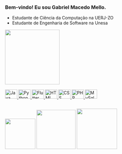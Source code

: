### Bem-vindo! Eu sou Gabriel Macedo Mello.

- Estudante de Ciência da Computação na UERJ-ZO
- Estudante de Engenharia de Software na Unesa

<div>
  <a href="https://github.com/GMMello">
  <img height="180em" src="https://github-readme-stats.vercel.app/api?username=GMMello&show_icons=true&title_color=67a8f5&text_color=f5f5f5&bg_color=000000&hide_border&icon_color=67a8f5"/>
  <!--<img height="180em" src="https://github-readme-stats.vercel.app/api/top-langs/?username=GMMello&layout=compact&langs_count=16&show_icons=true&locale=pt-br&title_color=67a8f5&text_color=f5f5f5&bg_color=000000&hide_border&icon_color=67a8f5"/>-->
</div>

<div style="display: inline_block"><br>
  <img alingn="center" alt="Java" height="30" width="40" src="https://cdn.jsdelivr.net/gh/devicons/devicon/icons/java/java-plain.svg"/>
  <img alingn="center" alt="Python" height="30" width="40" src="https://cdn.jsdelivr.net/gh/devicons/devicon/icons/python/python-plain.svg"/>
  <img alingn="center" alt="Flutter" height="30" width="40" src="https://cdn.jsdelivr.net/gh/devicons/devicon/icons/flutter/flutter-original.svg"/>
  <img alingn="center" alt="HTML" height="30" width="40" src="https://cdn.jsdelivr.net/gh/devicons/devicon/icons/html5/html5-plain-wordmark.svg"/>
  <img alingn="center" alt="CSS" height="30" width="40" src="https://cdn.jsdelivr.net/gh/devicons/devicon/icons/css3/css3-plain-wordmark.svg"/>
  <img alingn="center" alt="PHP" height="30" width="40" src="https://cdn.jsdelivr.net/gh/devicons/devicon/icons/php/php-original.svg"/>
  <img alingn="center" alt="MySql" height="30" width="40" src="https://cdn.jsdelivr.net/gh/devicons/devicon/icons/mysql/mysql-original.svg"/>
</div>

##

<div>
  <a href="mailto:gmacedomello@gmail.com" target="_blank"><img width="100" src="https://img.shields.io/badge/-Gmail-b5b5b5?style=flat-square&logo=gmail&logoWidth=10"/></a>
  <a href="https://www.linkedin.com/in/gabriel-macedo-mello-384285296/" target="_blank"><img width="129" src="https://img.shields.io/badge/-LinkedIn-0b5cbf?style=flat-square&logo=linkedin&logoWidth=10"/></a>
  <a href="https://drive.google.com/file/d/19PcOexLqK9VbqWdPl9tqUR0O2gO2R1hQ/view?usp=drive_link" target="_blank"><img width="133" src="https://img.shields.io/badge/-Curr%C3%ADculo-e31414?style=flat-square&logo=bookstack&logoColor=white&logoWidth=10"/></a>
</div>

